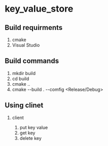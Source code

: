 # key_value_store

## Build requirments
1. cmake
2. Visual Studio

## Build commands
1. mkdir build
2. cd build
3. cmake ..
4. cmake --build . --comfig <Release/Debug>

## Using clinet
1. client <server ip> <server port>
    1. put key value
    2. get key
    3. delete key
